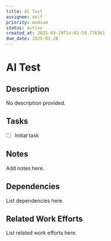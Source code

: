 ```yaml
---
title: AI Test
assignee: self
priority: medium
status: active
created_at: 2025-03-19T14:02:59.776361
due_date: 2025-03-26
---
```


# AI Test

## Description
No description provided.

## Tasks
- [ ] Initial task

## Notes
Add notes here.

## Dependencies
List dependencies here.

## Related Work Efforts
List related work efforts here.